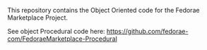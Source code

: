 This repository contains the Object Oriented code for the Fedorae Marketplace Project.

See object Procedural code here: https://github.com/fedorae-com/FedoraeMarketplace-Procedural
